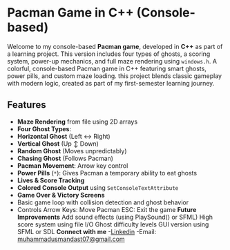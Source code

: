 #  Pacman Game in C++ (Console-based)
Welcome to my console-based **Pacman game**, developed in **C++** as part of a learning project. This version includes four types of ghosts, a scoring system, power-up mechanics, and full maze rendering using `windows.h`.
A colorful, console-based Pacman game in C++ featuring smart ghosts, power pills, and custom maze loading. this project blends classic gameplay with modern logic, created as part of my first-semester learning journey. 
##  Features

  - **Maze Rendering** from file using 2D arrays
  - **Four Ghost Types**:
  - **Horizontal Ghost** (Left ↔ Right)
  - **Vertical Ghost** (Up ↕ Down)
  - **Random Ghost** (Moves unpredictably)
  - **Chasing Ghost** (Follows Pacman)
  - **Pacman Movement**: Arrow key control
  - **Power Pills** (`*`): Gives Pacman a temporary ability to eat ghosts
  - **Lives & Score Tracking**
  - **Colored Console Output** using `SetConsoleTextAttribute`
  - **Game Over & Victory Screens**
  - Basic game loop with collision detection and ghost behavior
  - Controls
  Arrow Keys: Move Pacman
  ESC: Exit the game
**Future Improvements**
Add sound effects (using PlaySound() or SFML)
High score system using file I/O
Ghost difficulty levels
GUI version using SFML or SDL
**Connect with me**
-[Linkedin](https://www.linkedin.com/in/muhammad-usman-dasti-72058b322/)
-Email: muhammadusmandast07@gmail.com

